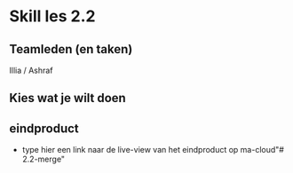 # Skill les 2.2

## Teamleden (en taken)
Illia / Ashraf
## Kies wat je wilt doen

## eindproduct
- type hier een link naar de live-view van het eindproduct op ma-cloud"# 2.2-merge" 
